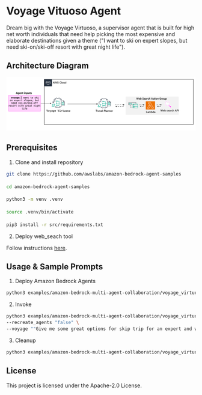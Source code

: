 # Voyage Vituoso Agent

Dream big with the Voyage Virtuoso, a supervisor agent that is built for high net worth individuals that need help picking the most expensive and elaborate destinations given a theme ("I want to ski on expert slopes, but need ski-on/ski-off resort with great night life").

## Architecture Diagram

![architecture](/examples/amazon-bedrock-multi-agent-collaboration/voyage_virtuoso_agent/architecture.png)

## Prerequisites

1. Clone and install repository

```bash
git clone https://github.com/awslabs/amazon-bedrock-agent-samples

cd amazon-bedrock-agent-samples

python3 -m venv .venv

source .venv/bin/activate

pip3 install -r src/requirements.txt
```

2. Deploy web_seach tool

Follow instructions [here](/src/shared/web_search/).

## Usage & Sample Prompts


1. Deploy Amazon Bedrock Agents

```bash
python3 examples/amazon-bedrock-multi-agent-collaboration/voyage_virtuoso_agent/main.py --recreate_agents "true"
```

2. Invoke

```bash
python3 examples/amazon-bedrock-multi-agent-collaboration/voyage_virtuoso_agent/main.py \
--recreate_agents "false" \
--voyage ""Give me some great options for skip trip for an expert and with ski-on/ski-off townhouse"
```

3. Cleanup

```bash
python3 examples/amazon-bedrock-multi-agent-collaboration/voyage_virtuoso_agent/main.py --clean_up "true"
```


## License

This project is licensed under the Apache-2.0 License.